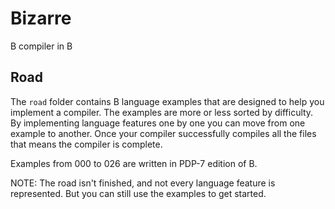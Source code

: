 # Bizarre

B compiler in B

## Road

The `road` folder contains B language examples that are designed to help you implement a compiler.
The examples are more or less sorted by difficulty. By implementing language features one by one
you can move from one example to another. Once your compiler successfully compiles all the files
that means the compiler is complete.

Examples from 000 to 026 are written in PDP-7 edition of B.

NOTE: The road isn't finished, and not every language feature is represented. But you can still use
the examples to get started.


